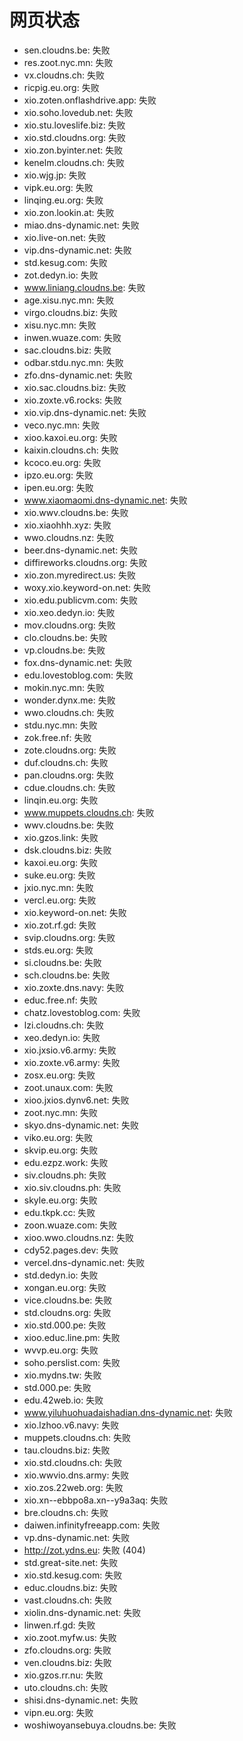 # 网页状态
- sen.cloudns.be: 失败
- res.zoot.nyc.mn: 失败
- vx.cloudns.ch: 失败
- ricpig.eu.org: 失败
- xio.zoten.onflashdrive.app: 失败
- xio.soho.lovedub.net: 失败
- xio.stu.loveslife.biz: 失败
- xio.std.cloudns.org: 失败
- xio.zon.byinter.net: 失败
- kenelm.cloudns.ch: 失败
- xio.wjg.jp: 失败
- vipk.eu.org: 失败
- linqing.eu.org: 失败
- xio.zon.lookin.at: 失败
- miao.dns-dynamic.net: 失败
- xio.live-on.net: 失败
- vip.dns-dynamic.net: 失败
- std.kesug.com: 失败
- zot.dedyn.io: 失败
- www.liniang.cloudns.be: 失败
- age.xisu.nyc.mn: 失败
- virgo.cloudns.biz: 失败
- xisu.nyc.mn: 失败
- inwen.wuaze.com: 失败
- sac.cloudns.biz: 失败
- odbar.stdu.nyc.mn: 失败
- zfo.dns-dynamic.net: 失败
- xio.sac.cloudns.biz: 失败
- xio.zoxte.v6.rocks: 失败
- xio.vip.dns-dynamic.net: 失败
- veco.nyc.mn: 失败
- xioo.kaxoi.eu.org: 失败
- kaixin.cloudns.ch: 失败
- kcoco.eu.org: 失败
- ipzo.eu.org: 失败
- ipen.eu.org: 失败
- www.xiaomaomi.dns-dynamic.net: 失败
- xio.wwv.cloudns.be: 失败
- xio.xiaohhh.xyz: 失败
- wwo.cloudns.nz: 失败
- beer.dns-dynamic.net: 失败
- diffireworks.cloudns.org: 失败
- xio.zon.myredirect.us: 失败
- woxy.xio.keyword-on.net: 失败
- xio.edu.publicvm.com: 失败
- xio.xeo.dedyn.io: 失败
- mov.cloudns.org: 失败
- clo.cloudns.be: 失败
- vp.cloudns.be: 失败
- fox.dns-dynamic.net: 失败
- edu.lovestoblog.com: 失败
- mokin.nyc.mn: 失败
- wonder.dynx.me: 失败
- wwo.cloudns.ch: 失败
- stdu.nyc.mn: 失败
- zok.free.nf: 失败
- zote.cloudns.org: 失败
- duf.cloudns.ch: 失败
- pan.cloudns.org: 失败
- cdue.cloudns.ch: 失败
- linqin.eu.org: 失败
- www.muppets.cloudns.ch: 失败
- wwv.cloudns.be: 失败
- xio.gzos.link: 失败
- dsk.cloudns.biz: 失败
- kaxoi.eu.org: 失败
- suke.eu.org: 失败
- jxio.nyc.mn: 失败
- vercl.eu.org: 失败
- xio.keyword-on.net: 失败
- xio.zot.rf.gd: 失败
- svip.cloudns.org: 失败
- stds.eu.org: 失败
- si.cloudns.be: 失败
- sch.cloudns.be: 失败
- xio.zoxte.dns.navy: 失败
- educ.free.nf: 失败
- chatz.lovestoblog.com: 失败
- lzi.cloudns.ch: 失败
- xeo.dedyn.io: 失败
- xio.jxsio.v6.army: 失败
- xio.zoxte.v6.army: 失败
- zosx.eu.org: 失败
- zoot.unaux.com: 失败
- xioo.jxios.dynv6.net: 失败
- zoot.nyc.mn: 失败
- skyo.dns-dynamic.net: 失败
- viko.eu.org: 失败
- skvip.eu.org: 失败
- edu.ezpz.work: 失败
- siv.cloudns.ph: 失败
- xio.siv.cloudns.ph: 失败
- skyle.eu.org: 失败
- edu.tkpk.cc: 失败
- zoon.wuaze.com: 失败
- xioo.wwo.cloudns.nz: 失败
- cdy52.pages.dev: 失败
- vercel.dns-dynamic.net: 失败
- std.dedyn.io: 失败
- xongan.eu.org: 失败
- vice.cloudns.be: 失败
- std.cloudns.org: 失败
- xio.std.000.pe: 失败
- xioo.educ.line.pm: 失败
- wvvp.eu.org: 失败
- soho.perslist.com: 失败
- xio.mydns.tw: 失败
- std.000.pe: 失败
- edu.42web.io: 失败
- www.yiluhuohuadaishadian.dns-dynamic.net: 失败
- xio.lzhoo.v6.navy: 失败
- muppets.cloudns.ch: 失败
- tau.cloudns.biz: 失败
- xio.std.cloudns.ch: 失败
- xio.wwvio.dns.army: 失败
- xio.zos.22web.org: 失败
- xio.xn--ebbpo8a.xn--y9a3aq: 失败
- bre.cloudns.ch: 失败
- daiwen.infinityfreeapp.com: 失败
- vp.dns-dynamic.net: 失败
- http://zot.ydns.eu: 失败 (404)
- std.great-site.net: 失败
- xio.std.kesug.com: 失败
- educ.cloudns.biz: 失败
- vast.cloudns.ch: 失败
- xiolin.dns-dynamic.net: 失败
- linwen.rf.gd: 失败
- xio.zoot.myfw.us: 失败
- zfo.cloudns.org: 失败
- ven.cloudns.biz: 失败
- xio.gzos.rr.nu: 失败
- uto.cloudns.ch: 失败
- shisi.dns-dynamic.net: 失败
- vipn.eu.org: 失败
- woshiwoyansebuya.cloudns.be: 失败
